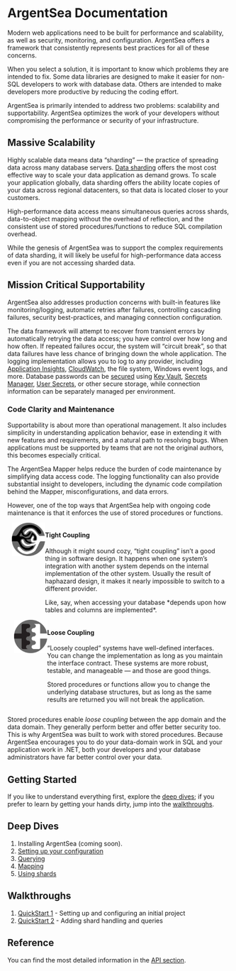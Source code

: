 # ArgentSea Documentation

Modern web applications need to be built for performance and scalability, as well as security, monitoring, and configuration. ArgentSea offers a framework that consistently represents best practices for all of these concerns.

When you select a solution, it is important to know which problems they are intended to fix. Some data libraries are designed to make it easier for non-SQL developers to work with database data. Others are intended to make developers more productive by reducing the coding effort.

ArgentSea is primarily intended to address two problems: scalability and supportability. ArgentSea optimizes the work of your developers without compromising the performance or security of your infrastructure.

## Massive Scalability

Highly scalable data means data “sharding” — the practice of spreading data across many database servers. [Data sharding](tutorials/sharding.md) offers the most cost effective way to scale your data application as demand grows. To scale your application globally, data sharding offers the ability locate copies of your data across regional datacenters, so that data is located closer to your customers.

High-performance data access means simultaneous queries across shards, data-to-object mapping without the overhead of reflection, and the consistent use of stored procedures/functions to reduce SQL compilation overhead.

While the genesis of ArgentSea was to support the complex requirements of data sharding, it will likely be useful for high-performance data access even if you are not accessing sharded data.

## Mission Critical Supportability

ArgentSea also addresses production concerns with built-in features like monitoring/logging, automatic retries after failures, controlling cascading failures, security best-practices, and managing connection configuration.

The data framework will attempt to recover from transient errors by automatically retrying the data access; you have control over how long and how often. If repeated failures occur, the system will “circuit break”, so that data failures have less chance of bringing down the whole application. The logging implementation allows you to log to any provider, including [Application Insights](https://docs.microsoft.com/en-us/azure/application-insights/app-insights-asp-net-core), [CloudWatch](https://github.com/aws/aws-logging-dotnet#aspnet-core-logging), the file system, Windows event logs, and more. Database passwords can be [secured](tutorials/security.md) using [Key Vault](https://azure.microsoft.com/en-us/services/key-vault/), [Secrets Manager](https://aws.amazon.com/secrets-manager/), [User Secrets](https://docs.microsoft.com/en-us/aspnet/core/security/app-secrets), or other secure storage, while connection information can be separately managed per environment.

### Code Clarity and Maintenance

Supportability is about more than operational management. It also includes simplicity in understanding application behavior, ease in extending it with new features and requirements, and a natural path to resolving bugs. When applications must be supported by teams that are not the original authors, this becomes especially critical.

The ArgentSea Mapper helps reduce the burden of code maintenance by simplifying data access code. The logging functionality can also provide substantial insight to developers, including the dynamic code compilation behind the Mapper, misconfigurations, and data errors.

However, one of the top ways that ArgentSea help with ongoing code maintenance is that it enforces the use of stored procedures or functions.

<div>
    <div style="padding-left:10px;padding-right:10px;display:flex;flex-flow:row wrap;justify-content:space-around;">
        <div style="display:flex;flex-direction:column;">
            <div style="display:flex;flex-direction:row;">
                <img style="height:75px;width:75px;" src="/images/tightly-coupled.svg" />
                <div>
                    <h4>Tight Coupling</h4>
                    <p>
                        Although it might sound cozy, “tight coupling” isn’t a good thing in software design. It happens when one system’s integration with another system depends on the internal implementation of the other system. Usually the result of haphazard design, it makes it nearly impossible to switch to a different provider.
                    </p>
                    <p>
                        Like, say, when accessing your database *depends upon how tables and columns are implemented*.
                    </p>
                </div>
            </div>
        </div>
        <div style="display:flex;width:98%;flex-direction:column;">
            <div style="display:flex;flex-direction:row;">
                <img style="height:75px;width:75px;" src="/images/loosely-coupled.svg" />
                <div>
                    <h4>Loose Coupling</h4>
                    <p>
                    “Loosely coupled” systems have well-defined interfaces. You can change the implementation as long as you maintain the interface contract. These systems are more robust, testable, and manageable — and those are good things.
                    </p><p>
                    Stored procedures or functions allow you to change the underlying database structures, but as long as the same results are returned you will not break the application.
                    </p>
                </div>
            </div>
        </div>
    </div>
</div>

Stored procedures enable *loose coupling* between the app domain and the data domain. They generally perform better and offer better security too. This is why ArgentSea was built to work with stored procedures. Because ArgentSea encourages you to do your data-domain work in SQL and your application work in .NET, both your developers and your database administrators have far better control over your data.

## Getting Started

If you like to understand everything first, explore the [deep dives](tutorials/index.md); if you prefer to learn by getting your hands dirty, jump into the [walkthroughs](#walkthroughs).

## Deep Dives

1. Installing ArgentSea (coming soon).
2. [Setting up your configuration](tutorials/configuration.md)
3. [Querying](tutorials/querying.md)
4. [Mapping](tutorials/mapping.md)
5. [Using shards](tutorials/sharding.md)

## Walkthroughs

1. [QuickStart 1](tutorials/quickstart1.md) - Setting up and configuring an initial project
2. [QuickStart 2](tutorials/quickstart2.md) - Adding shard handling and queries

## Reference

You can find the most detailed information in the [API section](/reference/apis.html).